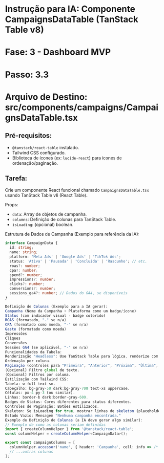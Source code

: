 # Instrução para IA: Componente CampaignsDataTable (TanStack Table v8)
# Fase: 3 - Dashboard MVP
# Passo: 3.3
# Arquivo de Destino: src/components/campaigns/CampaignsDataTable.tsx

## Pré-requisitos:
- `@tanstack/react-table` instalado.
- Tailwind CSS configurado.
- Biblioteca de ícones (ex: `lucide-react`) para ícones de ordenação/paginação.

## Tarefa:
Crie um componente React funcional chamado `CampaignsDataTable.tsx` usando TanStack Table v8 (React Table).

Props:
- `data`: Array de objetos de campanha.
- `columns`: Definição de colunas para TanStack Table.
- `isLoading`: (opcional) boolean.

Estrutura de Dados de Campanha (Exemplo para referência da IA):
```typescript
interface CampaignData {
  id: string;
  name: string;
  platform: 'Meta Ads' | 'Google Ads' | 'TikTok Ads';
  status: 'Ativa' | 'Pausada' | 'Concluída' | 'Rascunho'; // etc.
  roas?: number;
  cpa?: number;
  spend?: number;
  impressions?: number;
  clicks?: number;
  conversions?: number;
  sessions_ga4?: number; // Dados do GA4, se disponíveis
}

Definição de Colunas (Exemplo para a IA gerar):
Campanha (Nome da Campanha + Plataforma como um badge/ícone)
Status (com indicador visual - badge colorido)
ROAS (formatado, "-" se n/a)
CPA (formatado como moeda, "-" se n/a)
Gasto (formatado como moeda)
Impressões
Cliques
Conversões
Sessões GA4 (se aplicável, "-" se n/a)
Funcionalidades da Tabela:
Renderização "Headless": Use TanStack Table para lógica, renderize com <table>, <thead>, etc.
Ordenação por coluna.
Paginação (controles para "Primeira", "Anterior", "Próxima", "Última", seletor de itens por página).
(Opcional) Filtro global de texto.
(Opcional) Filtros por coluna.
Estilização com Tailwind CSS:
Tabela: w-full text-sm.
Cabeçalho: bg-gray-50 dark:bg-gray-700 text-xs uppercase.
Células: px-4 py-3 (ou similar).
Linhas: border-b dark:border-gray-600.
Badges de Status: Cores diferentes para status diferentes.
Controles de Paginação: Botões estilizados.
Skeleton: Se isLoading for true, mostrar linhas de skeleton (placeholders animados).
Estado Vazio: Mensagem "Nenhuma campanha encontrada."
Exemplo de Definição de Colunas (a IA deve gerar algo similar):
// Exemplo de como as colunas seriam definidas
import { createColumnHelper } from '@tanstack/react-table';
const columnHelper = createColumnHelper<CampaignData>();

export const campaignColumns = [
  columnHelper.accessor('name', { header: 'Campanha', cell: info => /* render nome + plataforma */ }),
  // ...outras colunas
];